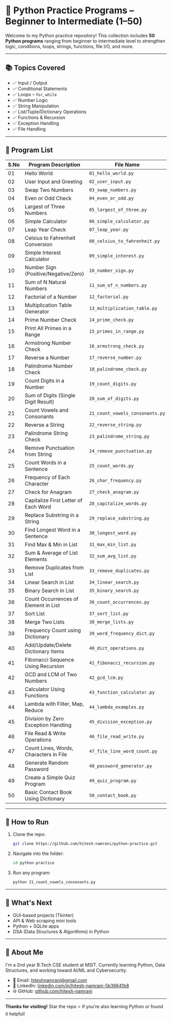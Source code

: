# 🐍 Python Practice Programs – Beginner to Intermediate (1–50)

Welcome to my Python practice repository!
This collection includes **50 Python programs** ranging from beginner to intermediate level to strengthen logic, conditions, loops, strings, functions, file I/O, and more.

---

## 📚 Topics Covered

* ✅ Input / Output
* ✅ Conditional Statements
* ✅ Loops – `for`, `while`
* ✅ Number Logic
* ✅ String Manipulation
* ✅ List/Tuple/Dictionary Operations
* ✅ Functions & Recursion
* ✅ Exception Handling
* ✅ File Handling

---

## 🔢 Program List

| S.No | Program Description                    | File Name                       |
| ---- | -------------------------------------- | ------------------------------- |
| 01   | Hello World                            | `01_hello_world.py`             |
| 02   | User Input and Greeting                | `02_user_input.py`              |
| 03   | Swap Two Numbers                       | `03_swap_numbers.py`            |
| 04   | Even or Odd Check                      | `04_even_or_odd.py`             |
| 05   | Largest of Three Numbers               | `05_largest_of_three.py`        |
| 06   | Simple Calculator                      | `06_simple_calculator.py`       |
| 07   | Leap Year Check                        | `07_leap_year.py`               |
| 08   | Celsius to Fahrenheit Conversion       | `08_celsius_to_fahrenheit.py`   |
| 09   | Simple Interest Calculator             | `09_simple_interest.py`         |
| 10   | Number Sign (Positive/Negative/Zero)   | `10_number_sign.py`             |
| 11   | Sum of N Natural Numbers               | `11_sum_of_n_numbers.py`        |
| 12   | Factorial of a Number                  | `12_factorial.py`               |
| 13   | Multiplication Table Generator         | `13_multiplication_table.py`    |
| 14   | Prime Number Check                     | `14_prime_check.py`             |
| 15   | Print All Primes in a Range            | `15_primes_in_range.py`         |
| 16   | Armstrong Number Check                 | `16_armstrong_check.py`         |
| 17   | Reverse a Number                       | `17_reverse_number.py`          |
| 18   | Palindrome Number Check                | `18_palindrome_check.py`        |
| 19   | Count Digits in a Number               | `19_count_digits.py`            |
| 20   | Sum of Digits (Single Digit Result)    | `20_sum_of_digits.py`           |
| 21   | Count Vowels and Consonants            | `21_count_vowels_consonants.py` |
| 22   | Reverse a String                       | `22_reverse_string.py`          |
| 23   | Palindrome String Check                | `23_palindrome_string.py`       |
| 24   | Remove Punctuation from String         | `24_remove_punctuation.py`      |
| 25   | Count Words in a Sentence              | `25_count_words.py`             |
| 26   | Frequency of Each Character            | `26_char_frequency.py`          |
| 27   | Check for Anagram                      | `27_check_anagram.py`           |
| 28   | Capitalize First Letter of Each Word   | `28_capitalize_words.py`        |
| 29   | Replace Substring in a String          | `29_replace_substring.py`       |
| 30   | Find Longest Word in a Sentence        | `30_longest_word.py`            |
| 31   | Find Max & Min in List                 | `31_max_min_list.py`            |
| 32   | Sum & Average of List Elements         | `32_sum_avg_list.py`            |
| 33   | Remove Duplicates from List            | `33_remove_duplicates.py`       |
| 34   | Linear Search in List                  | `34_linear_search.py`           |
| 35   | Binary Search in List                  | `35_binary_search.py`           |
| 36   | Count Occurrences of Element in List   | `36_count_occurrences.py`       |
| 37   | Sort List                              | `37_sort_list.py`               |
| 38   | Merge Two Lists                        | `38_merge_lists.py`             |
| 39   | Frequency Count using Dictionary       | `39_word_frequency_dict.py`     |
| 40   | Add/Update/Delete Dictionary Items     | `40_dict_operations.py`         |
| 41   | Fibonacci Sequence Using Recursion     | `41_fibonacci_recursion.py`     |
| 42   | GCD and LCM of Two Numbers             | `42_gcd_lcm.py`                 |
| 43   | Calculator Using Functions             | `43_function_calculator.py`     |
| 44   | Lambda with Filter, Map, Reduce        | `44_lambda_examples.py`         |
| 45   | Division by Zero Exception Handling    | `45_division_exception.py`      |
| 46   | File Read & Write Operations           | `46_file_read_write.py`         |
| 47   | Count Lines, Words, Characters in File | `47_file_line_word_count.py`    |
| 48   | Generate Random Password               | `48_password_generator.py`      |
| 49   | Create a Simple Quiz Program           | `49_quiz_program.py`            |
| 50   | Basic Contact Book Using Dictionary    | `50_contact_book.py`            |

---

## 🚀 How to Run

1. Clone the repo:

   ```bash
   git clone https://github.com/hitesh-namrani/python-practice.git
   ```
2. Navigate into the folder:

   ```bash
   cd python-practice
   ```
3. Run any program:

   ```bash
   python 21_count_vowels_consonants.py
   ```

---

## 💫 What's Next

* GUI-based projects (Tkinter)
* API & Web scraping mini tools
* Python + SQLite apps
* DSA (Data Structures & Algorithms) in Python

---

## 👋 About Me

I'm a 2nd year B.Tech CSE student at MSIT.
Currently learning Python, Data Structures, and working toward AI/ML and Cybersecurity.

* 📧 Email: [hiteshnamrani@gmail.com](mailto:hiteshnamrani@gmail.com)
* 🔗 LinkedIn: [linkedin.com/in/hitesh-namrani-5b36641b8](https://www.linkedin.com/in/hitesh-namrani-5b36641b8)
* 🌐 GitHub: [github.com/hitesh-namrani](https://github.com/hitesh-namrani)

---

**Thanks for visiting!**
Star the repo ⭐ if you're also learning Python or found it helpful!
